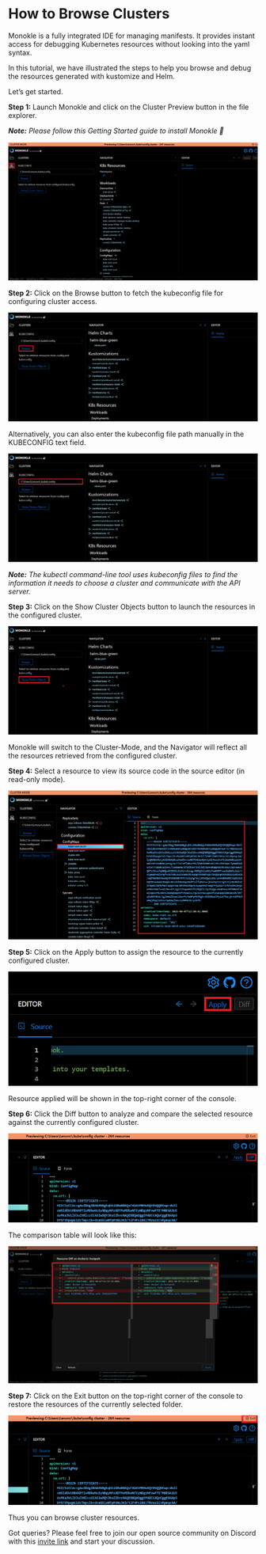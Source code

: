 # How to Browse Clusters


Monokle is a fully integrated IDE for managing manifests. It provides instant access for debugging Kubernetes resources without looking into the yaml syntax. 

In this tutorial, we have illustrated the steps to help you browse and debug the resources generated with kustomize and Helm. 

Let’s get started. 

**Step 1:** Launch Monokle and click on the Cluster Preview button in the file explorer.

<em>**Note:** Please follow this Getting Started guide to install Monokle 🚀</em>

![Cluster mode](img/cluster-mode-1.png)

**Step 2:** Click on the Browse button to fetch the kubeconfig file for configuring cluster access. 

 ![Browse](img/browse-2.png)

Alternatively, you can also enter the kubeconfig file path manually in the KUBECONFIG text field. 

 ![Kubeconfig](img/kubeconfig-3.png)

<em>**Note:** The kubectl command-line tool uses kubeconfig files to find the information it needs to choose a cluster and communicate with the API server.</em>

**Step 3:** Click on the Show Cluster Objects button to launch the resources in the configured cluster. 

![Show Cluster](img/show-cluster-4.png) 

Monokle will switch to the Cluster-Mode, and the Navigator will reflect all the resources retrieved from the configured cluster. 

**Step 4:** Select a resource to view its source code in the source editor (in read-only mode). 

 ![Editor](img/editor-5.png)

**Step 5:** Click on the Apply button to assign the resource to the currently configured cluster.

![Apply](img/apply-6.png)

Resource applied will be shown in the top-right corner of the console. 

**Step 6:** Click the Diff button to analyze and compare the selected resource against the currently configured cluster. 

 ![Diff](img/diff-7.png)

The comparison table will look like this:

 ![Diff table](img/diff-tble-8.png)

**Step 7:** Click on the Exit button on the top-right corner of the console to restore the resources of the currently selected folder. 

 ![Exit](img/exit-9.png)

Thus you can browse cluster resources. 

Got queries? Please feel free to join our open source community on Discord with this [invite link](https://discord.gg/6zupCZFQbe) and start your discussion.
